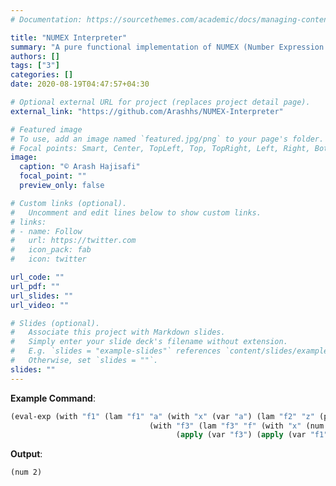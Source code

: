 ```yaml
---
# Documentation: https://sourcethemes.com/academic/docs/managing-content/

title: "NUMEX Interpreter"
summary: "A pure functional implementation of NUMEX (Number Expression Programming Language) written in Racket"
authors: []
tags: ["3"]
categories: []
date: 2020-08-19T04:47:57+04:30

# Optional external URL for project (replaces project detail page).
external_link: "https://github.com/Arashhs/NUMEX-Interpreter"

# Featured image
# To use, add an image named `featured.jpg/png` to your page's folder.
# Focal points: Smart, Center, TopLeft, Top, TopRight, Left, Right, BottomLeft, Bottom, BottomRight.
image:
  caption: "© Arash Hajisafi"
  focal_point: ""
  preview_only: false

# Custom links (optional).
#   Uncomment and edit lines below to show custom links.
# links:
# - name: Follow
#   url: https://twitter.com
#   icon_pack: fab
#   icon: twitter

url_code: ""
url_pdf: ""
url_slides: ""
url_video: ""

# Slides (optional).
#   Associate this project with Markdown slides.
#   Simply enter your slide deck's filename without extension.
#   E.g. `slides = "example-slides"` references `content/slides/example-slides.md`.
#   Otherwise, set `slides = ""`.
slides: ""
---
```

__Example Command__:
```lisp
(eval-exp (with "f1" (lam "f1" "a" (with "x" (var "a") (lam "f2" "z" (plus (var "x") (num 1)))))
                               (with "f3" (lam "f3" "f" (with "x" (num 1729) (apply (var "f") (munit)))) 
                                     (apply (var "f3") (apply (var "f1") (num 1))))))
```

__Output__:
```
(num 2)
```